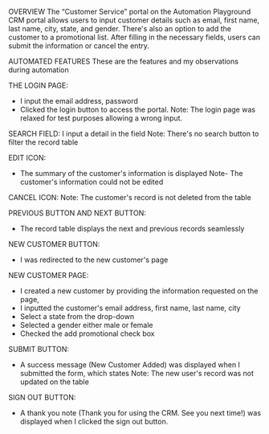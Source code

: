 OVERVIEW
The “Customer Service” portal on the Automation Playground CRM portal allows users to input customer details such as email, first name, last name, city, state, and gender. There's also an option to add the customer to a promotional list. After filling in the necessary fields, users can submit the information or cancel the entry. 

AUTOMATED FEATURES
These are the features and my observations during automation

THE LOGIN PAGE: 
- I input the email address, password 
- Clicked the login button to access the portal. 
Note: The login page was relaxed for test purposes allowing a wrong input.

SEARCH FIELD: 
I input a detail in the field 
Note: There's no search button to filter the record table 

EDIT ICON: 
- The summary of the customer's information is displayed
Note- The customer's information could not be edited

CANCEL ICON: 
Note: The customer's record is not deleted from the table

PREVIOUS BUTTON AND NEXT BUTTON: 
- The record table displays the next and previous records seamlessly

NEW CUSTOMER BUTTON: 
- I was redirected to the new customer's page

NEW CUSTOMER PAGE: 
- I created a new customer by providing the information requested on the page, 
- I inputted the customer's email address, first name, last name, city
- Select a state from the drop-down 
- Selected a gender either male or female
- Checked the add promotional check box 

SUBMIT BUTTON: 
- A success message (New Customer Added) was displayed when I submitted the form, which states
Note: The new user's record was not updated on the table

SIGN OUT BUTTON: 
- A thank you note (Thank you for using the CRM. See you next time!) was displayed when I clicked the sign out button.
